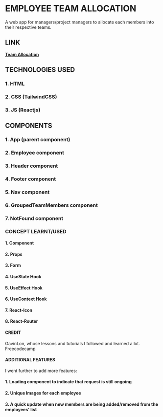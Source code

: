 # EMPLOYEE TEAM ALLOCATION
A web app for managers/project managers to allocate each members into their respective teams. 

## LINK
**[Team Allocation](https://8kyd87.csb.app/)**

## TECHNOLOGIES USED
### 1. HTML
### 2. CSS (TailwindCSS)
### 3. JS (Reactjs)

## COMPONENTS
### 1. App (parent component)
### 2. Employee component
### 3. Header component
### 4. Footer component
### 5. Nav component
### 6. GroupedTeamMembers component
### 7. NotFound component

### CONCEPT LEARNT/USED
#### 1. Component
#### 2. Props
#### 3. Form
#### 4. UseState Hook
#### 5. UseEffect Hook
#### 6. UseContext Hook
#### 7. React-Icon
#### 8. React-Router

#### CREDIT
GavinLon, whose lessons and tutorials I followed and learned a lot.
Freecodecamp

#### ADDITIONAL FEATURES
I went further to add more features:
#### 1. Loading component to indicate that request is still ongoing
#### 2. Unique Images for each employee
#### 3. A quick update when new members are being added/removed from the employees' list